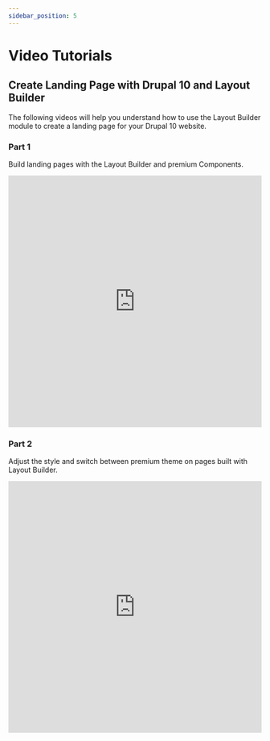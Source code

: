 ```yaml
---
sidebar_position: 5
---
```


# Video Tutorials

## Create Landing Page with Drupal 10 and Layout Builder

The following videos will help you understand how to use the Layout Builder module to create 
a landing page for your Drupal 10 website.

### Part 1

Build landing pages with the Layout Builder and premium Components.

<iframe width="100%" height="500" src="https://www.youtube.com/embed/-jK-gNw6bbM" title="YouTube video player" frameborder="0" allow="accelerometer; autoplay; clipboard-write; encrypted-media; gyroscope; picture-in-picture; fullscreen"></iframe>

### Part 2

Adjust the style and switch between premium theme on pages built with Layout Builder.

<iframe width="100%" height="500" src="https://www.youtube.com/embed/DJpPMDDLTeo" title="YouTube video player" frameborder="0" allow="accelerometer; autoplay; clipboard-write; encrypted-media; gyroscope; picture-in-picture; fullscreen"></iframe>